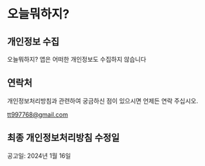# 오늘뭐하지?

## 개인정보 수집
오늘뭐하지? 앱은 어떠한 개인정보도 수집하지 않습니다


## 연락처
개인정보처리방침과 관련하여 궁금하신 점이 있으시면 언제든 연락 주십시오.

tt997768@gmail.com


## 최종 개인정보처리방침 수정일
공고일: 2024년 1월 16일
